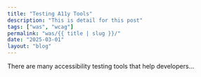 ```yaml
---
title: "Testing A11y Tools"
description: "This is detail for this post"
tags: ["was", "wcag"]
permalink: "was/{{ title | slug }}/"
date: "2025-03-01"
layout: "blog"
---
```


There are many accessibility testing tools that help developers...
